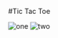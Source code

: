 #Tic Tac Toe

![one](https://github.com/VrushabhVeer/Tic-Tac-Toe/assets/99570200/11a6f7a9-58ce-42e7-9085-16d661c1d9f6)
![two](https://github.com/VrushabhVeer/Tic-Tac-Toe/assets/99570200/85705ee3-5be6-4a18-b312-a26300ddbd6e)
